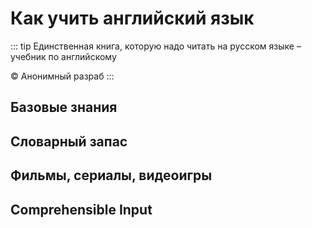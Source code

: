 # Как учить английский язык

::: tip
Единственная книга, которую надо читать на русском языке – учебник по английскому  

© Анонимный разраб
::: 

## Базовые знания



## Словарный запас



## Фильмы, сериалы, видеоигры


## Comprehensible Input

